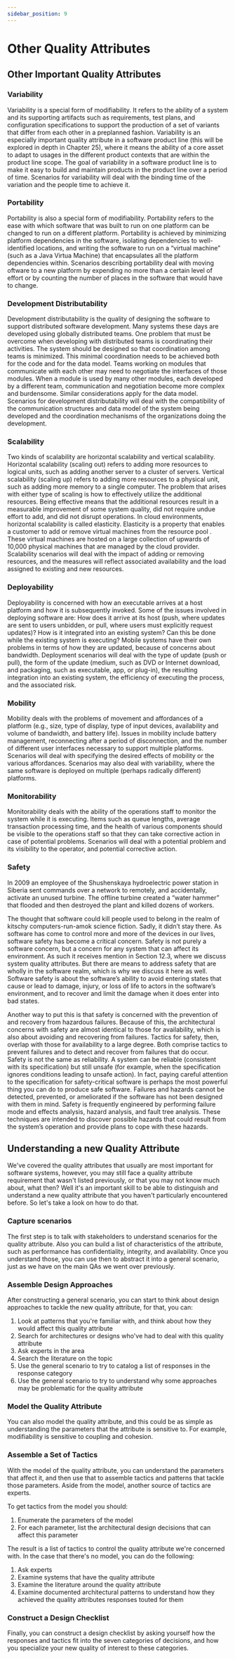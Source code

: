 ```yaml
---
sidebar_position: 9
---
```


# Other Quality Attributes

## Other Important Quality Attributes

### Variability

Variability is a special form of modifiability. It refers to the ability of a system and its supporting artifacts such as requirements, test plans, and configuration specifications to support the production of a set of variants that differ from each other in a preplanned fashion. Variability is an especially important quality attribute in a software product line (this will be explored in depth in Chapter 25), where it means the ability of a core asset to adapt to usages in the different product contexts that are within the product line scope. The goal of variability in a software product line is to make it easy to build and maintain products in the product line over a period of time. Scenarios for variability will deal with the binding time of the variation and the people time to achieve it.

### Portability

Portability is also a special form of modifiability. Portability refers to the ease with which software that was built to run on one platform can be changed to run on a different platform. Portability is achieved by minimizing platform dependencies in the software, isolating dependencies to well-identified locations, and writing the software to run on a “virtual machine” (such as a Java Virtua Machine) that encapsulates all the platform dependencies within. Scenarios describing portability deal with moving oftware to a new platform by expending no more than a certain level of effort or by counting the number of places in the software that would have to change.

### Development Distributability

Development distributability is the quality of designing the software to support distributed software development. Many systems these days are developed using globally distributed teams. One problem that must be overcome when developing with distributed teams is coordinating their activities. The system should be designed so that coordination among teams is minimized. This minimal coordination needs to be achieved both for the code and for the data model. Teams working on modules that communicate with each other may need to negotiate the interfaces of those modules. When a module is used by many other modules, each developed by a different team, communication and negotiation become more complex and burdensome. Similar considerations apply for the data model. Scenarios for development distributability will deal with the compatibility of the communication structures and data model of the system being developed and the coordination mechanisms of the organizations doing the development.

### Scalability

Two kinds of scalability are horizontal scalability and vertical scalability. Horizontal scalability (scaling out) refers to adding more resources to logical units, such as adding another server to a cluster of servers. Vertical scalability (scaling up) refers to adding more resources to a physical unit, such as adding more memory to a single computer. The problem that arises with either type of scaling is how to effectively utilize the additional resources. Being effective means that the additional resources result in a measurable improvement of some system quality, did not require undue effort to add, and did not disrupt operations. In cloud environments, horizontal scalability is called elasticity. Elasticity is a property that enables a customer to add or remove virtual machines from the resource pool . These virtual machines are hosted on a large collection of upwards of 10,000 physical machines that are managed by the cloud provider. Scalability scenarios will deal with the impact of adding or removing resources, and the measures will reflect associated availability and the load assigned to existing and new resources.

### Deployability

Deployability is concerned with how an executable arrives at a host platform and how it is subsequently invoked. Some of the issues involved in deploying software are: How does it arrive at its host (push, where updates are sent to users unbidden, or pull, where users must explicitly request updates)? How is it integrated into an existing system? Can this be done while the existing system is executing? Mobile systems have their own problems in terms of how they are updated, because of concerns about bandwidth. Deployment scenarios will deal with the type of update (push or pull), the form of the update (medium, such as DVD or Internet download, and packaging, such as executable, app, or plug-in), the resulting integration into an existing system, the efficiency of executing the process, and the associated risk.

### Mobility

Mobility deals with the problems of movement and affordances of a platform (e.g., size, type of display, type of input devices, availability and volume of bandwidth, and battery life). Issues in mobility include battery management, reconnecting after a period of disconnection, and the number of different user interfaces necessary to support multiple platforms. Scenarios will deal with specifying the desired effects of mobility or the various affordances. Scenarios may also deal with variability, where the same software is deployed on multiple (perhaps radically different) platforms.

### Monitorability

Monitorability deals with the ability of the operations staff to monitor the system while it is executing. Items such as queue lengths, average transaction processing time, and the health of various components should be visible to the operations staff so that they can take corrective action in case of potential problems. Scenarios will deal with a potential problem and its visibility to the operator, and potential corrective action.

### Safety

In 2009 an employee of the Shushenskaya hydroelectric power station in Siberia sent commands over a network to remotely, and accidentally, activate an unused turbine. The offline turbine created a “water hammer” that flooded and then destroyed the plant and killed dozens of workers.

The thought that software could kill people used to belong in the realm of kitschy computers-run-amok science fiction. Sadly, it didn’t stay there. As software has come to control more and more of the devices in our lives, software safety has become a critical concern. Safety is not purely a software concern, but a concern for any system that can affect its environment. As such it receives mention in Section 12.3, where we discuss system quality attributes. But there are means to address safety that are wholly in the software realm, which is why we discuss it here as well. Software safety is about the software’s ability to avoid entering states that cause or lead to damage, injury, or loss of life to actors in the software’s environment, and to recover and limit the damage when it does enter into bad states.

Another way to put this is that safety is concerned with the prevention of and recovery from hazardous failures. Because of this, the architectural concerns with safety are almost identical to those for availability, which is also about avoiding and recovering from failures. Tactics for safety, then, overlap with those for availability to a large degree. Both comprise tactics to prevent failures and to detect and recover from failures that do occur. Safety is not the same as reliability. A system can be reliable (consistent with its specification) but still unsafe (for example, when the specification ignores conditions leading to unsafe action). In fact, paying careful attention to the specification for safety-critical software is perhaps the most powerful thing you can do to produce safe software. Failures and hazards cannot be detected, prevented, or ameliorated if the software has not been designed with them in mind. Safety is frequently engineered by performing failure mode and effects analysis, hazard analysis, and fault tree analysis. These techniques are intended to discover possible hazards that could result from the system’s operation and provide plans to cope with these hazards.

## Understanding a new Quality Attribute

We've covered the quality attributes that usually are most important for software systems, however, you may still face a quality attribute requirement that wasn't listed previously, or that you may not know much about, what then? Well it's an important skill to be able to distinguish and understand a new quality attribute that you haven't particularly encountered before. So let's take a look on how to do that.

### Capture scenarios 

The first step is to talk with stakeholders to understand scenarios for the quality attribute. Also you can build a list of characteristics of the attribute, such as performance has confidentiality, integrity, and availability. Once you understand those, you can use then to abstract it into a general scenario, just as we have on the main QAs we went over previously.

### Assemble Design Approaches

After constructing a general scenario, you can start to think about design approaches to tackle the new quality attribute, for that, you can:

1. Look at patterns that you're familiar with, and think about how they would affect this quality attribute
2. Search for architectures or designs who've had to deal with this quality attribute
3. Ask experts in the area
4. Search the literature on the topic
5. Use the general scenario to try to catalog a list of responses in the response category
6. Use the general scenario to try to understand why some approaches may be problematic for the quality attribute

### Model the Quality Attribute

You can also model the quality attribute, and this could be as simple as understanding the parameters that the attribute is sensitive to. For example, modifiability is sensitive to coupling and cohesion.

### Assemble a Set of Tactics

With the model of the quality attribute, you can understand the parameters that affect it, and then use that to assemble tactics and patterns that tackle those parameters. Aside from the model, another source of tactics are experts.

To get tactics from the model you should:
1. Enumerate the parameters of the model
2. For each parameter, list the architectural design decisions that can affect this parameter

The result is a list of tactics to control the quality attribute we're concerned with. In the case that there's no model, you can do the following:

1. Ask experts
2. Examine systems that have the quality attribute
3. Examine the literature around the quality attribute
4. Examine documented architectural patterns to understand how they achieved the quality attributes responses touted for them

### Construct a Design Checklist 

Finally, you can construct a design checklist by asking yourself how the responses and tactics fit into the seven categories of decisions, and how you specialize your new quality of interest to these categories.
